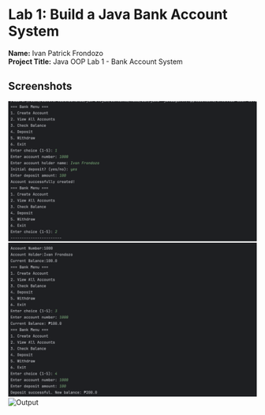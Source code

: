 # Lab 1: Build a Java Bank Account System

**Name:** Ivan Patrick Frondozo  
**Project Title:** Java OOP Lab 1 - Bank Account System

## Screenshots
![Output](images/Screenshot-Output1.png)
![Output](images/Screenshot-Output2.png)
![Output](images/Screenshot-Outpput3.png)
